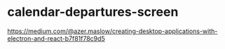 # calendar-departures-screen

https://medium.com/@azer.maslow/creating-desktop-applications-with-electron-and-react-b7f81f78c9d5
